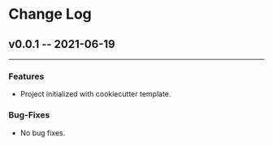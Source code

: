 # Change Log

## v0.0.1 -- 2021-06-19

-----------------------

### Features

* Project initialized with cookiecutter template.

### Bug-Fixes

* No bug fixes.

